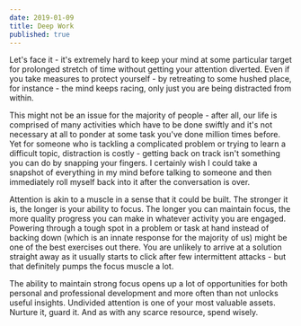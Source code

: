 ```yaml
---
date: 2019-01-09
title: Deep Work
published: true
---
```


Let's face it - it's extremely hard to keep your mind at some particular target for prolonged stretch of time without getting your attention diverted. Even if you take measures to protect yourself - by retreating to some hushed place, for instance - the mind keeps racing, only just you are being distracted from within.

This might not be an issue for the majority of people - after all, our life is comprised of many activities which have to be done swiftly and it's not necessary at all to ponder at some task you've done million times before. Yet for someone who is tackling a complicated problem or trying to learn a difficult topic, distraction is costly - getting back on track isn't something you can do by snapping your fingers. I certainly wish I could take a snapshot of everything in my mind before talking to someone and then immediately roll myself back into it after the conversation is over.

Attention is akin to a muscle in a sense that it could be built. The stronger it is, the longer is your ability to focus. The longer you can maintain focus, the more quality progress you can make in whatever activity you are engaged. Powering through a tough spot in a problem or task at hand instead of backing down (which is an innate response for the majority of us) might be one of the best exercises out there. You are unlikely to arrive at a solution straight away as it usually starts to click after few intermittent attacks - but that definitely pumps the focus muscle a lot.

The ability to maintain strong focus opens up a lot of opportunities for both personal and professional development and more often than not unlocks useful insights. Undivided attention is one of your most valuable assets. Nurture it, guard it. And as with any scarce resource, spend wisely.
